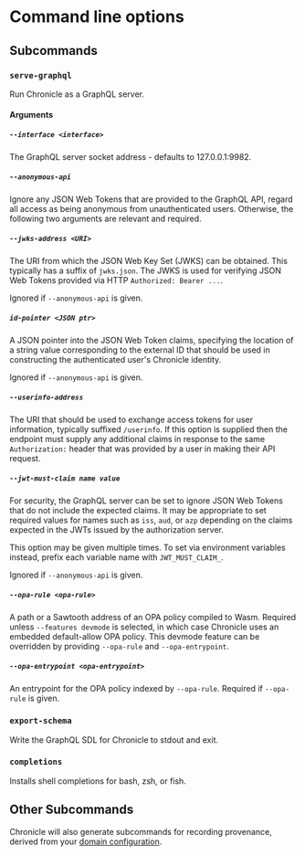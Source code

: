 # Command line options

## Subcommands

### `serve-graphql`

Run Chronicle as a GraphQL server.

#### Arguments

##### `--interface <interface>`

The GraphQL server socket address - defaults to 127.0.0.1:9982.

##### `--anonymous-api`

Ignore any JSON Web Tokens that are provided to the GraphQL API,
regard all access as being anonymous from unauthenticated users.
Otherwise, the following two arguments are relevant and required.

##### `--jwks-address <URI>`

The URI from which the JSON Web Key Set (JWKS) can be obtained.
This typically has a suffix of `jwks.json`.
The JWKS is used for verifying JSON Web Tokens provided via HTTP
`Authorized: Bearer ...`.

Ignored if `--anonymous-api` is given.

##### `id-pointer <JSON ptr>`

A JSON pointer into the JSON Web Token claims, specifying the location of
a string value corresponding to the external ID that should be used in
constructing the authenticated user's Chronicle identity.

Ignored if `--anonymous-api` is given.

##### `--userinfo-address`

The URI that should be used to exchange access tokens for user information,
typically suffixed `/userinfo`. If this option is supplied then the endpoint
must supply any additional claims in response to the same `Authorization:`
header that was provided by a user in making their API request.

##### `--jwt-must-claim name value`

For security, the GraphQL server can be set to ignore JSON Web Tokens that
do not include the expected claims. It may be appropriate to set required
values for names such as `iss`, `aud`, or `azp` depending on the claims
expected in the JWTs issued by the authorization server.

This option may be given multiple times. To set via environment variables
instead, prefix each variable name with `JWT_MUST_CLAIM_`.

Ignored if `--anonymous-api` is given.

##### `--opa-rule <opa-rule>`

A path or a Sawtooth address of an OPA policy compiled to Wasm. Required
unless `--features devmode` is selected, in which case Chronicle uses
an embedded default-allow OPA policy. This devmode feature can be overridden
by providing `--opa-rule` and `--opa-entrypoint`.

##### `--opa-entrypoint <opa-entrypoint>`

An entrypoint for the OPA policy indexed by `--opa-rule`. Required if
`--opa-rule` is given.

### `export-schema`

Write the GraphQL SDL for Chronicle to stdout and exit.

### `completions`

Installs shell completions for bash, zsh, or fish.

## Other Subcommands

Chronicle will also generate subcommands for recording provenance, derived from
your [domain configuration](./domain_modeling.md).
